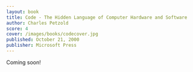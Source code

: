 ```yaml
---
layout: book
title: Code - The Hidden Language of Computer Hardware and Software
author: Charles Petzold
score: 4
cover: /images/books/codecover.jpg
published: October 21, 2000
publisher: Microsoft Press
---
```


Coming soon!

